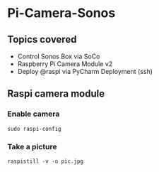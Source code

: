 # Pi-Camera-Sonos


## Topics covered

* Control Sonos Box via SoCo
* Raspberry Pi Camera Module v2
* Deploy @raspi via PyCharm Deployment (ssh)


## Raspi camera module

### Enable camera

```console
sudo raspi-config
```

### Take a picture

```console
raspistill -v -o pic.jpg
```

